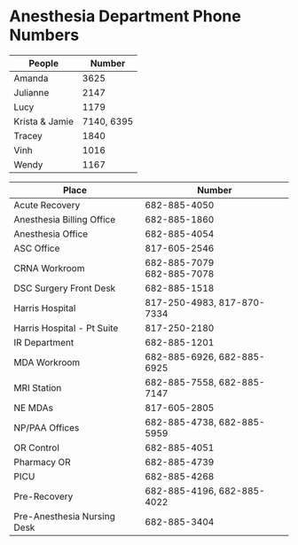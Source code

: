 # Anesthesia Department Phone Numbers

|People|Number|
| ---- | --- |
|Amanda |3625|
|Julianne |2147|
|Lucy |1179|
|Krista & Jamie|7140, 6395|
|Tracey |1840|
|Vinh |1016|
|Wendy |1167|

|Place|Number|
| ---- | --- |
|Acute Recovery |682-885-4050 |
|Anesthesia Billing Office |682-885-1860 |
|Anesthesia Office |682-885-4054 |
|ASC Office|817-605-2546 |
|CRNA Workroom |682-885-7079 <br/> 682-885-7078 |
|DSC Surgery Front Desk |682-885-1518 |
|Harris Hospital |817-250-4983, 817-870-7334 |
|Harris Hospital - Pt Suite| 817-250-2180 |
|IR Department |682-885-1201 |
|MDA Workroom |682-885-6926, 682-885-6925 |
|MRI Station |682-885-7558, 682-885-7147 |
|NE MDAs |817-605-2805 |
|NP/PAA Offices |682-885-4738, 682-885-5959 |
|OR Control |682-885-4051 |
|Pharmacy OR |682-885-4739 |
|PICU |682-885-4268 |
|Pre-Recovery |682-885-4196, 682-885-4022 |
|Pre-Anesthesia Nursing Desk |682-885-3404 |
